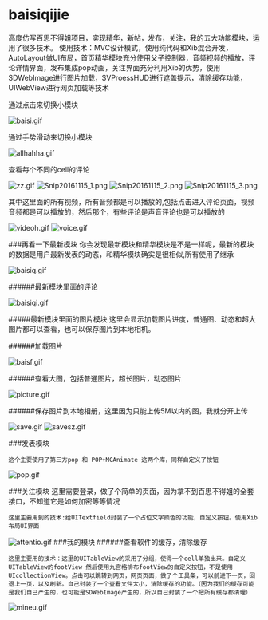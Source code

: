 # baisiqijie
高度仿写百思不得姐项目，实现精华，新帖，发布，关注，我的五大功能模块，运用了很多技术。 使用技术：MVC设计模式，使用纯代码和Xib混合开发，AutoLayout做UI布局，首页精华模块充分使用父子控制器，音频视频的播放，评论详情界面，发布集成pop动画，关注界面充分利用Xib的优势，使用SDWebImage进行图片加载，SVProessHUD进行遮盖提示，清除缓存功能，UIWebView进行网页加载等技术

通过点击来切换小模块

![baisi.gif](http://upload-images.jianshu.io/upload_images/2406962-ec0c8eeb24c2ed6a.gif?imageMogr2/auto-orient/strip)


通过手势滑动来切换小模块

![allhahha.gif](http://upload-images.jianshu.io/upload_images/2406962-19c7f473898373a1.gif?imageMogr2/auto-orient/strip)


查看每个不同的cell的评论

![zz.gif](http://upload-images.jianshu.io/upload_images/2406962-645190610c76607f.gif?imageMogr2/auto-orient/strip)
![Snip20161115_1.png](http://upload-images.jianshu.io/upload_images/2406962-cd8eaff24dd5059d.png?imageMogr2/auto-orient/strip%7CimageView2/2/w/1240)
![Snip20161115_2.png](http://upload-images.jianshu.io/upload_images/2406962-983b7fbe63e8af2e.png?imageMogr2/auto-orient/strip%7CimageView2/2/w/1240)
![Snip20161115_3.png](http://upload-images.jianshu.io/upload_images/2406962-c2efd9c8a2d409c0.png?imageMogr2/auto-orient/strip%7CimageView2/2/w/1240)

其中这里面的所有视频，所有音频都是可以播放的,包括点击进入评论页面，视频音频都是可以播放的，然后那个，有些评论是声音评论也是可以播放的

![videoh.gif](http://upload-images.jianshu.io/upload_images/2406962-5871055e7512384d.gif?imageMogr2/auto-orient/strip)
![voice.gif](http://upload-images.jianshu.io/upload_images/2406962-efb450f6d05a49de.gif?imageMogr2/auto-orient/strip)

###再看一下最新模块
你会发现最新模块和精华模块是不是一样呢，最新的模块的数据是用户最新发表的动态，和精华模块确实是很相似,所有使用了继承

![baisiq.gif](http://upload-images.jianshu.io/upload_images/2406962-d2c85c04b83b40e0.gif?imageMogr2/auto-orient/strip)

######最新模块里面的评论

![baisiqi.gif](http://upload-images.jianshu.io/upload_images/2406962-fa51d8e9e965b84c.gif?imageMogr2/auto-orient/strip)

#####最新模块里面的图片模块
这里会显示加载图片进度，普通图、动态和超大图片都可以查看，也可以保存图片到本地相机。

######加载图片

![baisf.gif](http://upload-images.jianshu.io/upload_images/2406962-a44b47b45353bda7.gif?imageMogr2/auto-orient/strip)

######查看大图，包括普通图片，超长图片，动态图片

![picture.gif](http://upload-images.jianshu.io/upload_images/2406962-101245a02cfe1cd0.gif?imageMogr2/auto-orient/strip)

######保存图片到本地相册，这里因为只能上传5M以内的图，我就分开上传

![save.gif](http://upload-images.jianshu.io/upload_images/2406962-fbfc703e558a3fca.gif?imageMogr2/auto-orient/strip)
![savesz.gif](http://upload-images.jianshu.io/upload_images/2406962-bd829c71428bedcf.gif?imageMogr2/auto-orient/strip)


###发表模块
```
这个主要使用了第三方pop 和 POP+MCAnimate 这两个库，同样自定义了按钮
```
![pop.gif](http://upload-images.jianshu.io/upload_images/2406962-c9eb46593c14c35c.gif?imageMogr2/auto-orient/strip)

###关注模块
这里需要登录，做了个简单的页面，因为拿不到百思不得姐的全套接口，不知道它是如何加密等等情况
```
这里主要用到的技术:给UITextfield封装了一个占位文字颜色的功能，自定义按钮。使用Xib布局UI界面
```
![attentio.gif](http://upload-images.jianshu.io/upload_images/2406962-d8c44787a79390f3.gif?imageMogr2/auto-orient/strip)
###我的模块
######查看软件的缓存，清除缓存
```
这里主要用的技术：这里的UITableView的采用了分组，使得一个cell单独出来。自定义UITableView的footView 然后使用九宫格排布footView的自定义按钮，不是使用UIcollectionView。点击可以跳转到网页，网页页面，做了个工具条，可以前进下一页，回退上一页，以及刷新。自己封装了一个查看文件大小，清除缓存的功能。（因为我们的缓存可能是我们自己产生的，也可能是SDWebImage产生的，所以自己封装了一个把所有缓存都清理）
```
![mineu.gif](http://upload-images.jianshu.io/upload_images/2406962-d455e9e133e7c1a0.gif?imageMogr2/auto-orient/strip)
